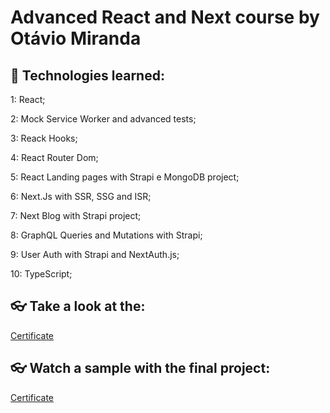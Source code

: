 # Advanced React and Next course by Otávio Miranda

## 🚀 Technologies learned:

1: React;

2: Mock Service Worker and <Home /> advanced tests;

3: Reack Hooks;

4: React Router Dom;

5: React Landing pages with Strapi e MongoDB project;

6: Next.Js with SSR, SSG and ISR;

7: Next Blog with Strapi project;

8: GraphQL Queries and Mutations with Strapi;

9: User Auth with Strapi and NextAuth.js;

10: TypeScript;

## 👓 Take a look at the:
[Certificate](https://bit.ly/40T2cfo)

## 👓 Watch a sample with the final project:
[Certificate](https://www.linkedin.com/feed/update/urn:li:activity:7047927539360514048/)
